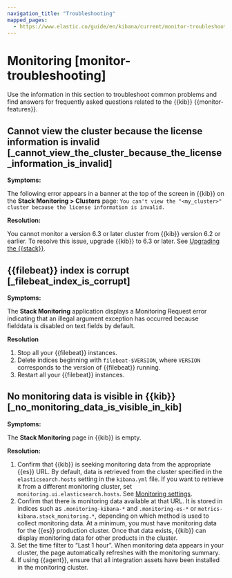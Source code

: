 ```yaml
---
navigation_title: "Troubleshooting"
mapped_pages:
  - https://www.elastic.co/guide/en/kibana/current/monitor-troubleshooting.html
---
```




# Monitoring [monitor-troubleshooting]


Use the information in this section to troubleshoot common problems and find answers for frequently asked questions related to the {{kib}} {{monitor-features}}.


## Cannot view the cluster because the license information is invalid [_cannot_view_the_cluster_because_the_license_information_is_invalid] 

**Symptoms:**

The following error appears in a banner at the top of the screen in {{kib}} on the **Stack Monitoring > Clusters** page: `You can't view the "<my_cluster>" cluster because the license information is invalid.`

**Resolution:**

You cannot monitor a version 6.3 or later cluster from {{kib}} version 6.2 or earlier. To resolve this issue, upgrade {{kib}} to 6.3 or later. See [Upgrading the {{stack}}](../../deploy-manage/upgrade/deployment-or-cluster.md).


## {{filebeat}} index is corrupt [_filebeat_index_is_corrupt] 

**Symptoms:**

The **Stack Monitoring** application displays a Monitoring Request error indicating that an illegal argument exception has occurred because fielddata is disabled on text fields by default.

**Resolution**

1. Stop all your {{filebeat}} instances.
2. Delete indices beginning with `filebeat-$VERSION`, where `VERSION` corresponds to the version of {{filebeat}} running.
3. Restart all your {{filebeat}} instances.


## No monitoring data is visible in {{kib}} [_no_monitoring_data_is_visible_in_kib] 

**Symptoms:**

The **Stack Monitoring** page in {{kib}} is empty.

**Resolution:**

1. Confirm that {{kib}} is seeking monitoring data from the appropriate {{es}} URL. By default, data is retrieved from the cluster specified in the `elasticsearch.hosts` setting in the `kibana.yml` file. If you want to retrieve it from a different monitoring cluster, set `monitoring.ui.elasticsearch.hosts`. See [Monitoring settings](asciidocalypse://docs/kibana/docs/reference/configuration-reference/monitoring-settings.md).
2. Confirm that there is monitoring data available at that URL. It is stored in indices such as `.monitoring-kibana-*` and `.monitoring-es-*` or `metrics-kibana.stack_monitoring.*`, depending on which method is used to collect monitoring data. At a minimum, you must have monitoring data for the {{es}} production cluster. Once that data exists, {{kib}} can display monitoring data for other products in the cluster.
3. Set the time filter to “Last 1 hour”.  When monitoring data appears in your cluster, the page automatically refreshes with the monitoring summary.
4. If using {{agent}}, ensure that all integration assets have been installed in the monitoring cluster.

